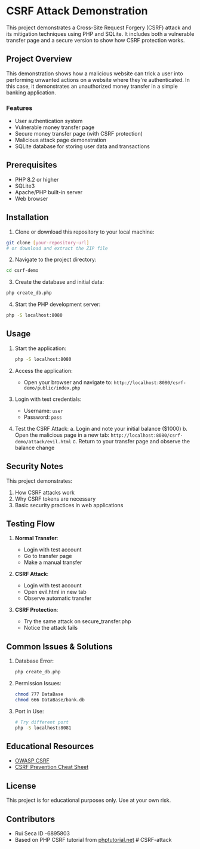 # CSRF Attack Demonstration

This project demonstrates a Cross-Site Request Forgery (CSRF) attack and its mitigation techniques using PHP and SQLite. It includes both a vulnerable transfer page and a secure version to show how CSRF protection works.

## Project Overview

This demonstration shows how a malicious website can trick a user into performing unwanted actions on a website where they're authenticated. In this case, it demonstrates an unauthorized money transfer in a simple banking application.

### Features

- User authentication system
- Vulnerable money transfer page
- Secure money transfer page (with CSRF protection)
- Malicious attack page demonstration
- SQLite database for storing user data and transactions

## Prerequisites

- PHP 8.2 or higher
- SQLite3
- Apache/PHP built-in server
- Web browser

## Installation

1. Clone or download this repository to your local machine:

```bash
git clone [your-repository-url]
# or download and extract the ZIP file
```

2. Navigate to the project directory:

```bash
cd csrf-demo
```

3. Create the database and initial data:

```bash
php create_db.php
```

4. Start the PHP development server:

```bash
php -S localhost:8080
```

## Usage

1. Start the application:

   ```bash
   php -S localhost:8080
   ```

2. Access the application:

   - Open your browser and navigate to: `http://localhost:8080/csrf-demo/public/index.php`

3. Login with test credentials:

   - Username: `user`
   - Password: `pass`

4. Test the CSRF Attack:
   a. Login and note your initial balance ($1000)
   b. Open the malicious page in a new tab: `http://localhost:8080/csrf-demo/attack/evil.html`
   c. Return to your transfer page and observe the balance change

## Security Notes

This project demonstrates:

1. How CSRF attacks work
2. Why CSRF tokens are necessary
3. Basic security practices in web applications

## Testing Flow

1. **Normal Transfer**:

   - Login with test account
   - Go to transfer page
   - Make a manual transfer

2. **CSRF Attack**:

   - Login with test account
   - Open evil.html in new tab
   - Observe automatic transfer

3. **CSRF Protection**:
   - Try the same attack on secure_transfer.php
   - Notice the attack fails

## Common Issues & Solutions

1. Database Error:

   ```bash
   php create_db.php
   ```

2. Permission Issues:

   ```bash
   chmod 777 DataBase
   chmod 666 DataBase/bank.db
   ```

3. Port in Use:
   ```bash
   # Try different port
   php -S localhost:8081
   ```

## Educational Resources

- [OWASP CSRF](https://owasp.org/www-community/attacks/csrf)
- [CSRF Prevention Cheat Sheet](https://cheatsheetseries.owasp.org/cheatsheets/Cross-Site_Request_Forgery_Prevention_Cheat_Sheet.html)

## License

This project is for educational purposes only. Use at your own risk.

## Contributors

- Rui Seca ID -6895803
- Based on PHP CSRF tutorial from [phptutorial.net](https://www.phptutorial.net/php-tutorial/php-csrf/)
#   C S R F - a t t a c k  
 